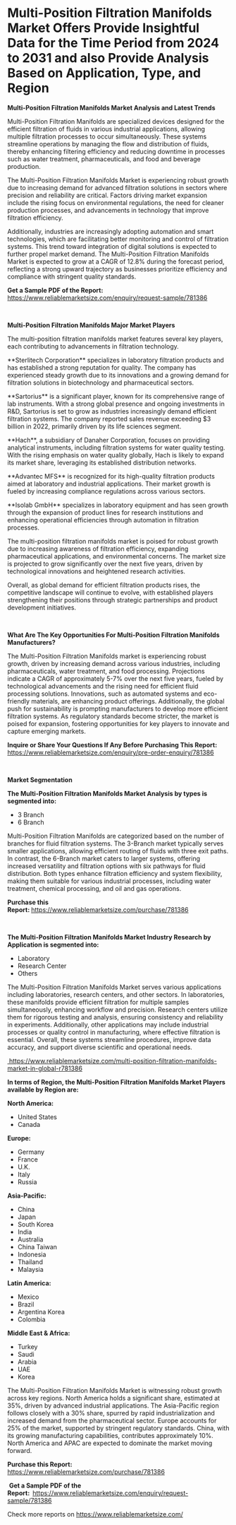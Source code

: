 <p><h1>Multi-Position Filtration Manifolds Market Offers Provide Insightful Data for the Time Period from 2024 to 2031 and also Provide Analysis Based on Application, Type, and Region</h1></p><p><strong>Multi-Position Filtration Manifolds Market Analysis and Latest Trends</strong></p>
<p><p>Multi-Position Filtration Manifolds are specialized devices designed for the efficient filtration of fluids in various industrial applications, allowing multiple filtration processes to occur simultaneously. These systems streamline operations by managing the flow and distribution of fluids, thereby enhancing filtering efficiency and reducing downtime in processes such as water treatment, pharmaceuticals, and food and beverage production.</p><p>The Multi-Position Filtration Manifolds Market is experiencing robust growth due to increasing demand for advanced filtration solutions in sectors where precision and reliability are critical. Factors driving market expansion include the rising focus on environmental regulations, the need for cleaner production processes, and advancements in technology that improve filtration efficiency. </p><p>Additionally, industries are increasingly adopting automation and smart technologies, which are facilitating better monitoring and control of filtration systems. This trend toward integration of digital solutions is expected to further propel market demand. The Multi-Position Filtration Manifolds Market is expected to grow at a CAGR of 12.8% during the forecast period, reflecting a strong upward trajectory as businesses prioritize efficiency and compliance with stringent quality standards.</p></p>
<p><strong>Get a Sample PDF of the Report:&nbsp;</strong> <a href="https://www.reliablemarketsize.com/enquiry/request-sample/781386?utm_campaign=1766&utm_medium=2&utm_source=Github&utm_content=ia&utm_term=30122024&utm_id=multi-position-filtration-manifolds">https://www.reliablemarketsize.com/enquiry/request-sample/781386</a></p>
<p>&nbsp;</p>
<p><strong>Multi-Position Filtration Manifolds Major Market Players</strong></p>
<p><p>The multi-position filtration manifolds market features several key players, each contributing to advancements in filtration technology. </p><p>**Sterlitech Corporation** specializes in laboratory filtration products and has established a strong reputation for quality. The company has experienced steady growth due to its innovations and a growing demand for filtration solutions in biotechnology and pharmaceutical sectors. </p><p>**Sartorius** is a significant player, known for its comprehensive range of lab instruments. With a strong global presence and ongoing investments in R&D, Sartorius is set to grow as industries increasingly demand efficient filtration systems. The company reported sales revenue exceeding $3 billion in 2022, primarily driven by its life sciences segment.</p><p>**Hach**, a subsidiary of Danaher Corporation, focuses on providing analytical instruments, including filtration systems for water quality testing. With the rising emphasis on water quality globally, Hach is likely to expand its market share, leveraging its established distribution networks.</p><p>**Advantec MFS** is recognized for its high-quality filtration products aimed at laboratory and industrial applications. Their market growth is fueled by increasing compliance regulations across various sectors. </p><p>**Isolab GmbH** specializes in laboratory equipment and has seen growth through the expansion of product lines for research institutions and enhancing operational efficiencies through automation in filtration processes.</p><p>The multi-position filtration manifolds market is poised for robust growth due to increasing awareness of filtration efficiency, expanding pharmaceutical applications, and environmental concerns. The market size is projected to grow significantly over the next five years, driven by technological innovations and heightened research activities. </p><p>Overall, as global demand for efficient filtration products rises, the competitive landscape will continue to evolve, with established players strengthening their positions through strategic partnerships and product development initiatives.</p></p>
<p>&nbsp;</p>
<p><strong>What Are The Key Opportunities For Multi-Position Filtration Manifolds Manufacturers?</strong></p>
<p><p>The Multi-Position Filtration Manifolds market is experiencing robust growth, driven by increasing demand across various industries, including pharmaceuticals, water treatment, and food processing. Projections indicate a CAGR of approximately 5-7% over the next five years, fueled by technological advancements and the rising need for efficient fluid processing solutions. Innovations, such as automated systems and eco-friendly materials, are enhancing product offerings. Additionally, the global push for sustainability is prompting manufacturers to develop more efficient filtration systems. As regulatory standards become stricter, the market is poised for expansion, fostering opportunities for key players to innovate and capture emerging markets.</p></p>
<p><strong>Inquire or Share Your Questions If Any Before Purchasing This Report:</strong> <a href="https://www.reliablemarketsize.com/enquiry/pre-order-enquiry/781386?utm_campaign=1766&utm_medium=2&utm_source=Github&utm_content=ia&utm_term=30122024&utm_id=multi-position-filtration-manifolds">https://www.reliablemarketsize.com/enquiry/pre-order-enquiry/781386</a></p>
<p>&nbsp;</p>
<p><strong>Market Segmentation</strong></p>
<p><strong>The Multi-Position Filtration Manifolds Market Analysis by types is segmented into:</strong></p>
<p><ul><li>3 Branch</li><li>6 Branch</li></ul></p>
<p><p>Multi-Position Filtration Manifolds are categorized based on the number of branches for fluid filtration systems. The 3-Branch market typically serves smaller applications, allowing efficient routing of fluids with three exit paths. In contrast, the 6-Branch market caters to larger systems, offering increased versatility and filtration options with six pathways for fluid distribution. Both types enhance filtration efficiency and system flexibility, making them suitable for various industrial processes, including water treatment, chemical processing, and oil and gas operations.</p></p>
<p><strong>Purchase this Report:&nbsp;</strong><a href="https://www.reliablemarketsize.com/purchase/781386?utm_campaign=1766&utm_medium=2&utm_source=Github&utm_content=ia&utm_term=30122024&utm_id=multi-position-filtration-manifolds">https://www.reliablemarketsize.com/purchase/781386</a></p>
<p>&nbsp;</p>
<p><strong>The Multi-Position Filtration Manifolds Market Industry Research by Application is segmented into:</strong></p>
<p><ul><li>Laboratory</li><li>Research Center</li><li>Others</li></ul></p>
<p><p>The Multi-Position Filtration Manifolds Market serves various applications including laboratories, research centers, and other sectors. In laboratories, these manifolds provide efficient filtration for multiple samples simultaneously, enhancing workflow and precision. Research centers utilize them for rigorous testing and analysis, ensuring consistency and reliability in experiments. Additionally, other applications may include industrial processes or quality control in manufacturing, where effective filtration is essential. Overall, these systems streamline procedures, improve data accuracy, and support diverse scientific and operational needs.</p></p>
<p><a href="https://www.reliablemarketsize.com/multi-position-filtration-manifolds-market-in-global-r781386?utm_campaign=1766&utm_medium=2&utm_source=Github&utm_content=ia&utm_term=30122024&utm_id=multi-position-filtration-manifolds">&nbsp;https://www.reliablemarketsize.com/multi-position-filtration-manifolds-market-in-global-r781386</a></p>
<p><strong>In terms of Region, the Multi-Position Filtration Manifolds Market Players available by Region are:</strong></p>
<p>
    <p> <strong> North America: </strong>
        <ul>
            <li>United States</li>
            <li>Canada</li>
        </ul>
        </p> 
    <p> <strong> Europe: </strong>
        <ul>
            <li>Germany</li>
            <li>France</li>
            <li>U.K.</li>
            <li>Italy</li>
            <li>Russia</li>
        </ul>
        </p> 
    <p> <strong> Asia-Pacific: </strong>
        <ul>
            <li>China</li>
            <li>Japan</li>
            <li>South Korea</li>
            <li>India</li>
            <li>Australia</li>
            <li>China Taiwan</li>
            <li>Indonesia</li>
            <li>Thailand</li>
            <li>Malaysia</li>
        </ul>
        </p> 
    <p> <strong> Latin America: </strong>
        <ul>
            <li>Mexico</li>
            <li>Brazil</li>
            <li>Argentina Korea</li>
            <li>Colombia</li>
        </ul>
        </p> 
    <p> <strong> Middle East & Africa: </strong>
        <ul>
            <li>Turkey</li>
            <li>Saudi</li>
            <li>Arabia</li>
            <li>UAE</li>
            <li>Korea</li>
        </ul>
    </p>
    </p>
<p><p>The Multi-Position Filtration Manifolds Market is witnessing robust growth across key regions. North America holds a significant share, estimated at 35%, driven by advanced industrial applications. The Asia-Pacific region follows closely with a 30% share, spurred by rapid industrialization and increased demand from the pharmaceutical sector. Europe accounts for 25% of the market, supported by stringent regulatory standards. China, with its growing manufacturing capabilities, contributes approximately 10%. North America and APAC are expected to dominate the market moving forward.</p></p>
<p><strong>Purchase this Report: </strong><a href="https://www.reliablemarketsize.com/purchase/781386?utm_campaign=1766&utm_medium=2&utm_source=Github&utm_content=ia&utm_term=30122024&utm_id=multi-position-filtration-manifolds">https://www.reliablemarketsize.com/purchase/781386</a></p>
<p>&nbsp;<strong>Get a Sample PDF of the Report:&nbsp;&nbsp;</strong><a href="https://www.reliablemarketsize.com/enquiry/request-sample/781386?utm_campaign=1766&utm_medium=2&utm_source=Github&utm_content=ia&utm_term=30122024&utm_id=multi-position-filtration-manifolds">https://www.reliablemarketsize.com/enquiry/request-sample/781386</a></p>
<p><strong></strong></p>
<p>Check more reports on <a href="https://www.reliablemarketsize.com/?utm_campaign=1766&utm_medium=2&utm_source=Github&utm_content=ia&utm_term=30122024&utm_id=multi-position-filtration-manifolds">https://www.reliablemarketsize.com/</a></p>